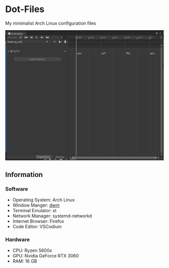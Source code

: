 # Dot-Files

My minimalist Arch Linux configuration files

![](screenshot.png)

## Information

### Software
- Operating System: Arch Linux
- Window Manger: [dwm](https://github.com/alexphanna/dwm)
- Terminal Emulator: st
- Network Manager: systemd-networkd
- Internet Browser: Firefox
- Code Editor: VSCodium

### Hardware
- CPU: Ryzen 5600x
- GPU: Nvidia GeForce RTX 3060
- RAM: 16 GB
